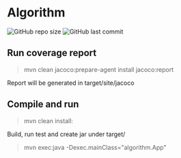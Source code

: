 # Algorithm
![GitHub repo size](https://img.shields.io/github/repo-size/lendkhoa/algorithm) ![GitHub last commit](https://img.shields.io/github/last-commit/lendkhoa/algorithm)

## Run coverage report
> mvn clean jacoco:prepare-agent install jacoco:report

Report will be generated in target/site/jacoco

## Compile and run
> mvn clean install: 

Build, run test and create jar under target/
> mvn exec:java -Dexec.mainClass="algorithm.App"
